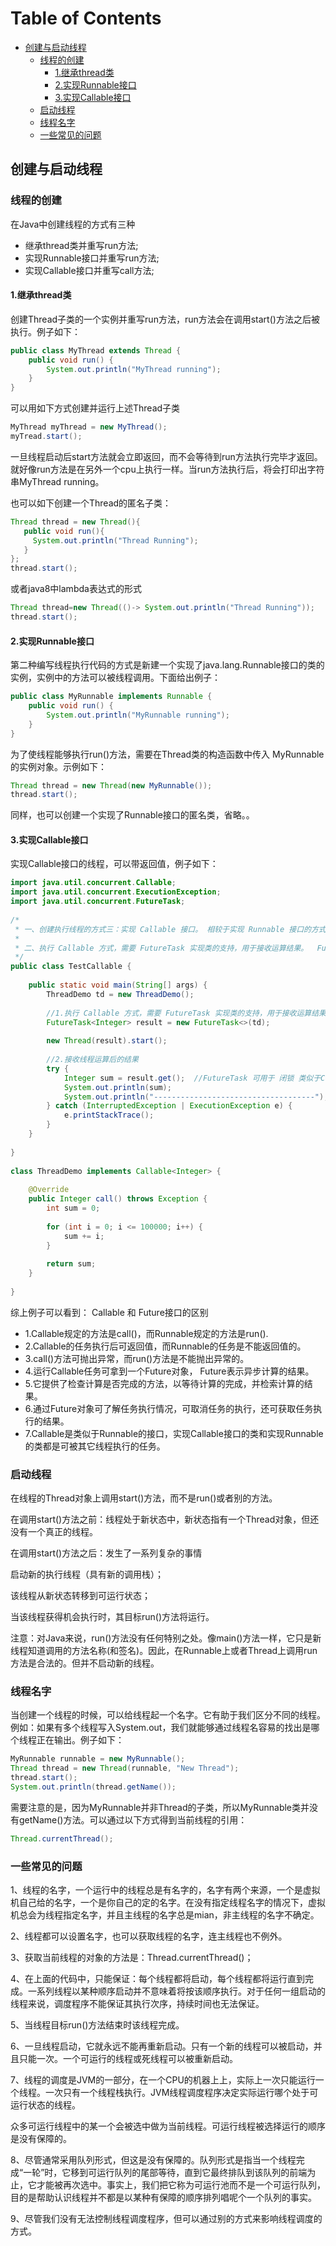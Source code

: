 # Table of Contents

  * [创建与启动线程](#创建与启动线程)
    * [线程的创建](#线程的创建)
      * [1.继承thread类](#1继承thread类)
      * [2.实现Runnable接口](#2实现runnable接口)
      * [3.实现Callable接口](#3实现callable接口)
    * [启动线程](#启动线程)
    * [线程名字](#线程名字)
    * [一些常见的问题](#一些常见的问题)


## 创建与启动线程
### 线程的创建
在Java中创建线程的方式有三种
* 继承thread类并重写run方法;
* 实现Runnable接口并重写run方法;
* 实现Callable接口并重写call方法;

#### 1.继承thread类
创建Thread子类的一个实例并重写run方法，run方法会在调用start()方法之后被执行。例子如下：
```java
public class MyThread extends Thread {
    public void run() {
        System.out.println("MyThread running");
    }
}
```

可以用如下方式创建并运行上述Thread子类

```java
MyThread myThread = new MyThread();
myTread.start();
```

一旦线程启动后start方法就会立即返回，而不会等待到run方法执行完毕才返回。就好像run方法是在另外一个cpu上执行一样。当run方法执行后，将会打印出字符串MyThread running。

也可以如下创建一个Thread的匿名子类：

```java
Thread thread = new Thread(){
   public void run(){
     System.out.println("Thread Running");
   }
};
thread.start();

```

或者java8中lambda表达式的形式

```java
Thread thread=new Thread(()-> System.out.println("Thread Running"));
thread.start();
```

#### 2.实现Runnable接口
第二种编写线程执行代码的方式是新建一个实现了java.lang.Runnable接口的类的实例，实例中的方法可以被线程调用。下面给出例子：
```java
public class MyRunnable implements Runnable {
    public void run() {
        System.out.println("MyRunnable running");
    }
}
```
为了使线程能够执行run()方法，需要在Thread类的构造函数中传入 MyRunnable的实例对象。示例如下：

```java
Thread thread = new Thread(new MyRunnable());
thread.start();

```

同样，也可以创建一个实现了Runnable接口的匿名类，省略。。

#### 3.实现Callable接口
实现Callable接口的线程，可以带返回值，例子如下：

```java
import java.util.concurrent.Callable;
import java.util.concurrent.ExecutionException;
import java.util.concurrent.FutureTask;
 
/*
 * 一、创建执行线程的方式三：实现 Callable 接口。 相较于实现 Runnable 接口的方式，方法可以有返回值，并且可以抛出异常。
 *
 * 二、执行 Callable 方式，需要 FutureTask 实现类的支持，用于接收运算结果。  FutureTask 是  Future 接口的实现类
 */
public class TestCallable {
 
    public static void main(String[] args) {
        ThreadDemo td = new ThreadDemo();
 
        //1.执行 Callable 方式，需要 FutureTask 实现类的支持，用于接收运算结果。
        FutureTask<Integer> result = new FutureTask<>(td);
 
        new Thread(result).start();
 
        //2.接收线程运算后的结果
        try {
            Integer sum = result.get();  //FutureTask 可用于 闭锁 类似于CountDownLatch的作用，在所有的线程没有执行完成之后这里是不会执行的
            System.out.println(sum);
            System.out.println("------------------------------------");
        } catch (InterruptedException | ExecutionException e) {
            e.printStackTrace();
        }
    }
 
}
 
class ThreadDemo implements Callable<Integer> {
 
    @Override
    public Integer call() throws Exception {
        int sum = 0;
 
        for (int i = 0; i <= 100000; i++) {
            sum += i;
        }
 
        return sum;
    }
 
}
```

综上例子可以看到： Callable 和 Future接口的区别

* 1.Callable规定的方法是call()，而Runnable规定的方法是run(). 
* 2.Callable的任务执行后可返回值，而Runnable的任务是不能返回值的。  
* 3.call()方法可抛出异常，而run()方法是不能抛出异常的。 
* 4.运行Callable任务可拿到一个Future对象， Future表示异步计算的结果。 
* 5.它提供了检查计算是否完成的方法，以等待计算的完成，并检索计算的结果。 
* 6.通过Future对象可了解任务执行情况，可取消任务的执行，还可获取任务执行的结果。 
* 7.Callable是类似于Runnable的接口，实现Callable接口的类和实现Runnable的类都是可被其它线程执行的任务。 

### 启动线程
在线程的Thread对象上调用start()方法，而不是run()或者别的方法。

在调用start()方法之前：线程处于新状态中，新状态指有一个Thread对象，但还没有一个真正的线程。

在调用start()方法之后：发生了一系列复杂的事情

启动新的执行线程（具有新的调用栈）；

该线程从新状态转移到可运行状态；

当该线程获得机会执行时，其目标run()方法将运行。

注意：对Java来说，run()方法没有任何特别之处。像main()方法一样，它只是新线程知道调用的方法名称(和签名)。因此，在Runnable上或者Thread上调用run方法是合法的。但并不启动新的线程。



### 线程名字

当创建一个线程的时候，可以给线程起一个名字。它有助于我们区分不同的线程。例如：如果有多个线程写入System.out，我们就能够通过线程名容易的找出是哪个线程正在输出。例子如下：

```java
MyRunnable runnable = new MyRunnable();
Thread thread = new Thread(runnable, "New Thread");
thread.start();
System.out.println(thread.getName());
```

需要注意的是，因为MyRunnable并非Thread的子类，所以MyRunnable类并没有getName()方法。可以通过以下方式得到当前线程的引用：

```java
Thread.currentThread();
```

### 一些常见的问题

1、线程的名字，一个运行中的线程总是有名字的，名字有两个来源，一个是虚拟机自己给的名字，一个是你自己的定的名字。在没有指定线程名字的情况下，虚拟机总会为线程指定名字，并且主线程的名字总是mian，非主线程的名字不确定。

2、线程都可以设置名字，也可以获取线程的名字，连主线程也不例外。

3、获取当前线程的对象的方法是：Thread.currentThread()；

4、在上面的代码中，只能保证：每个线程都将启动，每个线程都将运行直到完成。一系列线程以某种顺序启动并不意味着将按该顺序执行。对于任何一组启动的线程来说，调度程序不能保证其执行次序，持续时间也无法保证。

5、当线程目标run()方法结束时该线程完成。

6、一旦线程启动，它就永远不能再重新启动。只有一个新的线程可以被启动，并且只能一次。一个可运行的线程或死线程可以被重新启动。

7、线程的调度是JVM的一部分，在一个CPU的机器上上，实际上一次只能运行一个线程。一次只有一个线程栈执行。JVM线程调度程序决定实际运行哪个处于可运行状态的线程。

众多可运行线程中的某一个会被选中做为当前线程。可运行线程被选择运行的顺序是没有保障的。

8、尽管通常采用队列形式，但这是没有保障的。队列形式是指当一个线程完成“一轮”时，它移到可运行队列的尾部等待，直到它最终排队到该队列的前端为止，它才能被再次选中。事实上，我们把它称为可运行池而不是一个可运行队列，目的是帮助认识线程并不都是以某种有保障的顺序排列唱呢个一个队列的事实。

9、尽管我们没有无法控制线程调度程序，但可以通过别的方式来影响线程调度的方式。

